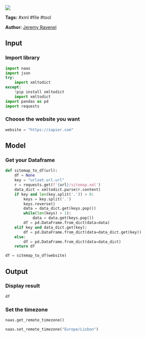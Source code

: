 <a href="https://app.naas.ai/user-redirect/naas/downloader?url=https://raw.githubusercontent.com/jupyter-naas/awesome-notebooks/master/XML/XML_Transform_sitemap_to_dataframe.ipynb" target="_parent"><img src="https://naasai-public.s3.eu-west-3.amazonaws.com/open_in_naas.svg"/></a>

**Tags:** #xml #file #tool

**Author:** [Jeremy Ravenel](https://www.linkedin.com/in/ACoAAAJHE7sB5OxuKHuzguZ9L6lfDHqw--cdnJg/)

## Input

### Import library


```python
import naas
import json 
try:
    import xmltodict
except:
    !pip install xmltodict
    import xmltodict
import pandas as pd
import requests
```

### Choose the website you want


```python
website = "https://zapier.com"
```

## Model

### Get your Dataframe


```python
def sitemap_to_df(url):
    df = None
    key = "urlset.url.url"
    r = requests.get(f'{url}/sitemap.xml')
    data_dict = xmltodict.parse(r.content) 
    if key and len(key.split('.')) > 0:
        keys = key.split('.')
        keys.reverse()
        data = data_dict.get(keys.pop())
        while(len(keys) > 1):
            data = data.get(keys.pop())
        df = pd.DataFrame.from_dict(data=data)
    elif key and data_dict.get(key):
        df = pd.DataFrame.from_dict(data=data_dict.get(key))
    else:
        df = pd.DataFrame.from_dict(data=data_dict)
    return df
```


```python
df = sitemap_to_df(website)
```

## Output

### Display result


```python
df
```

### Set the timezone


```python
naas.get_remote_timezone()
```


```python
naas.set_remote_timezone("Europe/Lisbon")
```
